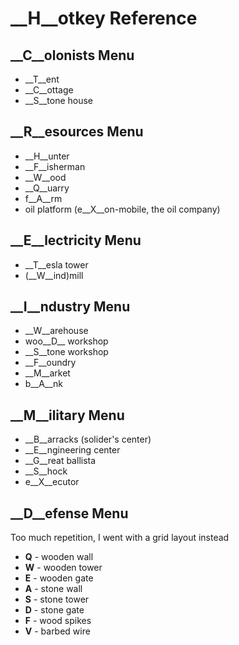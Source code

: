 # __H__otkey Reference##  __C__olonists Menu- __T__ent- __C__ottage- __S__tone house##  __R__esources Menu- __H__unter- __F__isherman- __W__ood- __Q__uarry- f__A__rm- oil platform (e__X__on-mobile, the oil company)##  __E__lectricity Menu- __T__esla tower- (__W__ind)mill##  __I__ndustry Menu- __W__arehouse- woo__D__ workshop- __S__tone workshop- __F__oundry- __M__arket- b__A__nk##  __M__ilitary Menu- __B__arracks (solider's center)- __E__ngineering center- __G__reat ballista- __S__hock- e__X__ecutor##  __D__efense MenuToo much repetition, I went with a grid layout instead- __Q__ - wooden wall- __W__ - wooden tower- __E__ - wooden gate- __A__ - stone wall- __S__ - stone tower- __D__ - stone gate- __F__ - wood spikes- __V__ - barbed wire